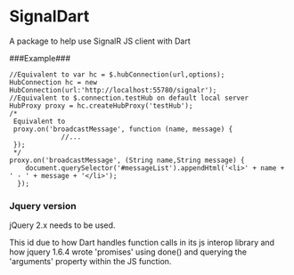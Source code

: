 SignalDart
==========

A package to help use SignalR JS client with Dart

###Example###
```
//Equivalent to var hc = $.hubConnection(url,options);
HubConnection hc = new HubConnection(url:'http://localhost:55780/signalr');
//Equivalent to $.connection.testHub on default local server
HubProxy proxy = hc.createHubProxy('testHub');
/*
 Equivalent to
 proxy.on('broadcastMessage', function (name, message) {
             //...
 });
 */
proxy.on('broadcastMessage', (String name,String message) {
    document.querySelector('#messageList').appendHtml('<li>' + name + ' - ' + message + '</li>');
  });
```

### Jquery version ###
jQuery 2.x needs to be used.

This id due to how Dart handles function calls in its js interop library and how jquery 1.6.4 wrote 'promises' using done() and querying the 'arguments' property within the JS function.

